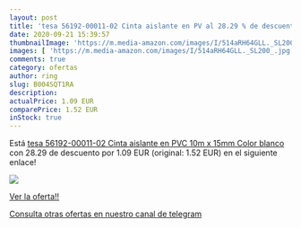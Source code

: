 ```yaml
---
layout: post
title: 'tesa 56192-00011-02 Cinta aislante en PV al 28.29 % de descuento'
date: 2020-09-21 15:39:57
thumbnailImage: 'https://m.media-amazon.com/images/I/514aRH64GLL._SL200_.jpg'
images: [ 'https://m.media-amazon.com/images/I/514aRH64GLL._SL200_.jpg' ]
comments: true
category: ofertas
author: ring
slug: B004SQT1RA
description:
actualPrice: 1.09 EUR
comparePrice: 1.52 EUR
inStock: true
---
```


Está [tesa 56192-00011-02 Cinta aislante en PVC 10m x 15mm  Color blanco](https://www.amazon.com/dp/B004SQT1RA/?tag=redken08-20) con 28.29 de descuento por 1.09 EUR (original: 1.52 EUR) en el siguiente enlace!

[![](https://m.media-amazon.com/images/I/514aRH64GLL._SL200_.jpg)](https://www.amazon.com/dp/B004SQT1RA/?tag=redken08-20)

[Ver la oferta!!](https://www.amazon.com/dp/B004SQT1RA/?tag=redken08-20)

[Consulta otras ofertas en nuestro canal de telegram](https://t.me/s/ofertas25)
